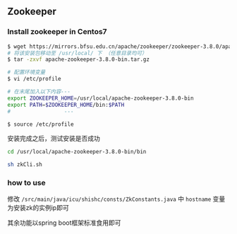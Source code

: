 ## Zookeeper

### Install zookeeper in Centos7

```bash
$ wget https://mirrors.bfsu.edu.cn/apache/zookeeper/zookeeper-3.8.0/apache-zookeeper-3.8.0-bin.tar.gz
# 将该安装包移动至 /usr/local/ 下 （任意目录均可）
$ tar -zxvf apache-zookeeper-3.8.0-bin.tar.gz

# 配置环境变量
$ vi /etc/profile

# 在末尾加入以下内容---
export ZOOKEEPER_HOME=/usr/local/apache-zookeeper-3.8.0-bin
export PATH=$ZOOKEEPER_HOME/bin:$PATH
#                 ---

$ source /etc/profile
```

安装完成之后，测试安装是否成功
```bash
cd /usr/local/apache-zookeeper-3.8.0-bin/bin

sh zkCli.sh
```

### how to use

修改 `/src/main/java/icu/shishc/consts/ZkConstants.java` 中 `hostname` 变量为安装zk的实例ip即可

其余功能以spring boot框架标准食用即可
